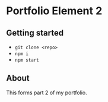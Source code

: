 # Portfolio Element 2

## Getting started 
- `git clone <repo>`
- `npm i`
- `npm start`

## About
This forms part 2 of my portfolio. 
